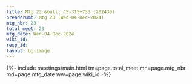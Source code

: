 ```yaml
---
title: Mtg 23 &bull; CS-315+733 (202430)
breadcrumb: Mtg 23 (Wed-04-Dec-2024)
mtg_nbr: 23
total_meet: 23
mtg_date: Wed-04-Dec-2024
wiki_id: 
resp_id: 
layout: bg-image
---
```


{%- include meetings/main.html
    tm=page.total_meet
    mn=page.mtg_nbr
    md=page.mtg_date
    ww=page.wiki_id
-%}
